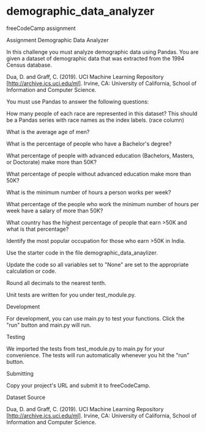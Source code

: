 # demographic_data_analyzer
 freeCodeCamp assignment


Assignment
Demographic Data Analyzer

In this challenge you must analyze demographic data using Pandas. You are given a dataset of demographic data that was extracted from the 1994 Census database. 

Dua, D. and Graff, C. (2019). UCI Machine Learning Repository [http://archive.ics.uci.edu/ml]. Irvine, CA: University of California, School of Information and Computer Science.

You must use Pandas to answer the following questions:

How many people of each race are represented in this dataset? This should be a Pandas series with race names as the index labels. (race column)

What is the average age of men?

What is the percentage of people who have a Bachelor's degree?

What percentage of people with advanced education (Bachelors, Masters, or Doctorate) make more than 50K?

What percentage of people without advanced education make more than 50K?

What is the minimum number of hours a person works per week?

What percentage of the people who work the minimum number of hours per week have a salary of more than 50K?

What country has the highest percentage of people that earn >50K and what is that percentage?

Identify the most popular occupation for those who earn >50K in India.

Use the starter code in the file demographic_data_anaylizer. 

Update the code so all variables set to "None" are set to the appropriate calculation or code. 

Round all decimals to the nearest tenth.

Unit tests are written for you under test_module.py.

Development

For development, you can use main.py to test your functions. Click the "run" button and main.py will run.

Testing

We imported the tests from test_module.py to main.py for your convenience. The tests will run automatically whenever you hit the "run" button.

Submitting

Copy your project's URL and submit it to freeCodeCamp.

Dataset Source

Dua, D. and Graff, C. (2019). UCI Machine Learning Repository [http://archive.ics.uci.edu/ml]. Irvine, CA: University of California, School of Information and Computer Science.

